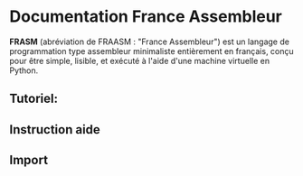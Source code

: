 # Documentation France Assembleur
**FRASM** (abréviation de FRAASM : "France Assembleur") est un langage de programmation type assembleur minimaliste entièrement en français, conçu pour être simple, lisible, et exécuté à l'aide d'une machine virtuelle en Python.

## Tutoriel: 

## Instruction aide

## Import